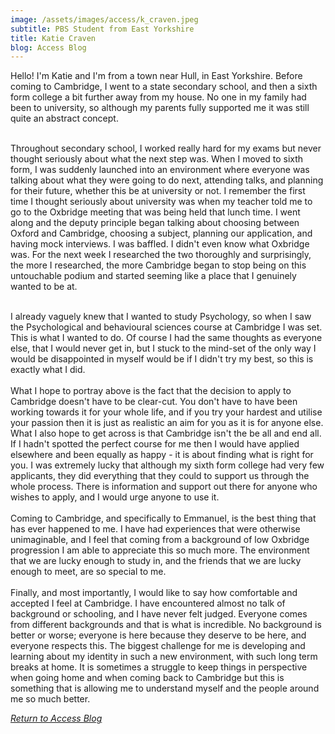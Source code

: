 ```yaml
---
image: /assets/images/access/k_craven.jpeg
subtitle: PBS Student from East Yorkshire
title: Katie Craven
blog: Access Blog
---
```


Hello! I'm Katie and I'm from a town near Hull, in East Yorkshire. Before coming to Cambridge, I went to a state secondary school, and then a sixth form college a bit further away from my house. No one in my family had been to university, so although my parents fully supported me it was still quite an abstract concept.<br/><br/>

Throughout secondary school, I worked really hard for my exams but never thought seriously about what the next step was. When I moved to sixth form, I was suddenly launched into an environment where everyone was talking about what they were going to do next, attending talks, and planning for their future, whether this be at university or not. I remember the first time I thought seriously about university was when my teacher told me to go to the Oxbridge meeting that was being held that lunch time. I went along and the deputy principle began talking about choosing between Oxford and Cambridge, choosing a subject, planning our application, and having mock interviews. I was baffled. I didn't even know what Oxbridge was. For the next week I researched the two thoroughly and surprisingly, the more I researched, the more Cambridge began to stop being on this untouchable podium and started seeming like a place that I genuinely wanted to be at.<br/><br/>

I already vaguely knew that I wanted to study Psychology, so when I saw the Psychological and behavioural sciences course at Cambridge I was set. This is what I wanted to do. Of course I had the same thoughts as everyone else, that I would never get in, but I stuck to the mind-set of the only way I would be disappointed in myself would be if I didn't try my best, so this is exactly what I did.
<br/><br/>
What I hope to portray above is the fact that the decision to apply to Cambridge doesn't have to be clear-cut. You don't have to have been working towards it for your whole life, and if you try your hardest and utilise your passion then it is just as realistic an aim for you as it is for anyone else. What I also hope to get across is that Cambridge isn't the be all and end all. If I hadn't spotted the perfect course for me then I would have applied elsewhere and been equally as happy - it is about finding what is right for you. I was extremely lucky that although my sixth form college had very few applicants, they did everything that they could to support us through the whole process. There is information and support out there for anyone who wishes to apply, and I would urge anyone to use it.
<br/><br/>
Coming to Cambridge, and specifically to Emmanuel, is the best thing that has ever happened to me. I have had experiences that were otherwise unimaginable, and I feel that coming from a background of low Oxbridge progression I am able to appreciate this so much more. The environment that we are lucky enough to study in, and the friends that we are lucky enough to meet, are so special to me.
<br/><br/>
Finally, and most importantly, I would like to say how comfortable and accepted I feel at Cambridge. I have encountered almost no talk of background or schooling, and I have never felt judged. Everyone comes from different backgrounds and that is what is incredible. No background is better or worse; everyone is here because they deserve to be here, and everyone respects this. The biggest challenge for me is developing and learning about my identity in such a new environment, with such long term breaks at home. It is sometimes a struggle to keep things in perspective when going home and when coming back to Cambridge but this is something that is allowing me to understand myself and the people around me so much better.

*[Return to Access Blog](javascript:javascript:history.go(-1))*